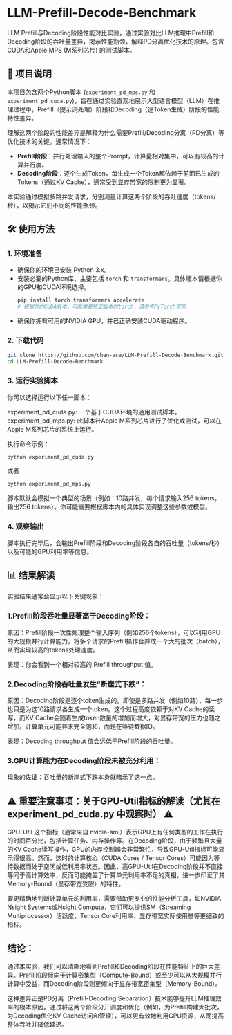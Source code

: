 # LLM-Prefill-Decode-Benchmark  

LLM Prefill与Decoding阶段性能对比实验，通过实验对比LLM推理中Prefill和Decoding阶段的吞吐量差异，揭示性能瓶颈，解释PD分离优化技术的原理。包含CUDA和Apple MPS (M系列芯片) 的测试脚本。

## 📖 项目说明

本项目包含两个Python脚本 (`experiment_pd_mps.py` 和 `experiment_pd_cuda.py`)，旨在通过实验直观地展示大型语言模型（LLM）在推理过程中，Prefill（提示词处理）阶段和Decoding（逐Token生成）阶段的性能特性差异。

理解这两个阶段的性能差异是解释为什么需要Prefill/Decoding分离（PD分离）等优化技术的关键。通常情况下：

* **Prefill阶段**：并行处理输入的整个Prompt，计算量相对集中，可以有较高的计算并行度。
* **Decoding阶段**：逐个生成Token，每生成一个Token都依赖于前面已生成的Tokens（通过KV Cache），通常受到显存带宽的限制更为显著。

本实验通过模拟多路并发请求，分别测量计算这两个阶段的吞吐速度（tokens/秒），以揭示它们不同的性能瓶颈。

## 🛠️ 使用方法

### 1. 环境准备

* 确保你的环境已安装 Python 3.x。
* 安装必要的Python库，主要包括 `torch` 和 `transformers`。具体版本请根据你的GPU和CUDA环境选择。
    ```bash
    pip install torch transformers accelerate
    # 根据你的CUDA版本，可能需要特定版本的torch，请参考PyTorch官网
    ```
* 确保你拥有可用的NVIDIA GPU，并已正确安装CUDA驱动程序。

### 2. 下载代码

```bash
git clone https://github.com/chen-ace/LLM-Prefill-Decode-Benchmark.git
cd LLM-Prefill-Decode-Benchmark
```

### 3. 运行实验脚本
你可以选择运行以下任一脚本：

experiment_pd_cuda.py: 一个基于CUDA环境的通用测试脚本。
experiment_pd_mps.py: 此脚本针Apple M系列芯片进行了优化或测试，可以在Apple M系列芯片的系统上运行。

执行命令示例：

```bash
python experiment_pd_cuda.py
```

或者

```bash
python experiment_pd_mps.py
```

脚本默认会模拟一个典型的场景（例如：10路并发，每个请求输入256 tokens，输出256 tokens）。你可能需要根据脚本内的具体实现调整这些参数或模型。

### 4. 观察输出
脚本执行完毕后，会输出Prefill阶段和Decoding阶段各自的吞吐量（tokens/秒）以及可能的GPU利用率等信息。

## 📊 结果解读
实验结果通常会显示以下关键现象：

### 1.Prefill阶段吞吐量显著高于Decoding阶段：

原因：Prefill阶段一次性处理整个输入序列（例如256个tokens），可以利用GPU的大规模并行计算能力，将多个请求的Prefill操作合并成一个大的批次（batch），从而实现较高的tokens处理速度。

表现：你会看到一个相对较高的 Prefill throughput 值。

### 2.Decoding阶段吞吐量发生“断崖式下跌”：

原因：Decoding阶段是逐个token生成的。即使是多路并发（例如10路），每一步也只是为这10路请求各生成一个token。这个过程高度依赖于对KV Cache的读写，而KV Cache会随着生成token数量的增加而增大，对显存带宽的压力也随之增加。计算单元可能并未完全饱和，而是在等待数据IO。

表现：Decoding throughput 值会远低于Prefill阶段的吞吐量。

### 3.GPU计算能力在Decoding阶段未被充分利用：

现象的佐证：吞吐量的断崖式下跌本身就暗示了这一点。


## ⚠️ 重要注意事项：关于GPU-Util指标的解读（尤其在 experiment_pd_cuda.py 中观察时） ⚠️

GPU-Util 这个指标（通常来自 nvidia-smi）表示GPU上有任何类型的工作在执行的时间百分比，包括计算任务、内存操作等。在Decoding阶段，由于频繁且大量的KV Cache读写操作，GPU的内存控制器会非常繁忙，导致GPU-Util指标可能显示得很高。然而，这时的计算核心（CUDA Cores / Tensor Cores）可能因为等待数据而处于空闲或低利用率状态。因此，高GPU-Util在Decoding阶段并不直接等同于高计算效率，反而可能掩盖了计算单元利用率不足的真相，进一步印证了其Memory-Bound（显存带宽受限）的特性。

要更精确地判断计算单元的利用率，需要借助更专业的性能分析工具，如NVIDIA Nsight Systems或Nsight Compute，它们可以提供SM（Streaming Multiprocessor）活跃度、Tensor Core利用率、显存带宽实际使用量等更细致的指标。

## 结论：

通过本实验，我们可以清晰地看到Prefill和Decoding阶段在性能特征上的巨大差异。Prefill阶段倾向于计算密集型（Compute-Bound）或至少可以从大规模并行计算中受益，而Decoding阶段则更倾向于显存带宽密集型（Memory-Bound）。

这种差异正是PD分离（Prefill-Decoding Separation）技术能够提升LLM推理效率的根本原因。通过将这两个阶段分开调度和优化（例如，为Prefill构建大批次，为Decoding优化KV Cache访问和管理），可以更有效地利用GPU资源，从而提高整体吞吐并降低延迟。
